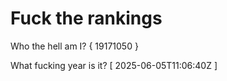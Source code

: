 # Fuck the rankings

Who the hell am I?
{ 19171050 }

What fucking year is it?
[ 2025-06-05T11:06:40Z ]

